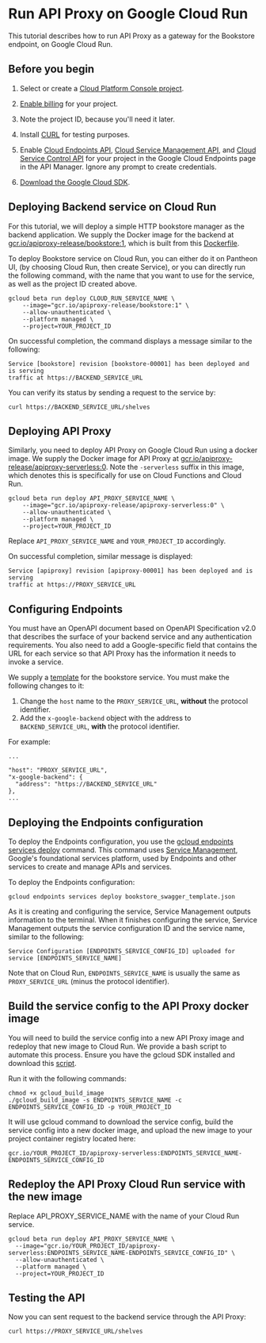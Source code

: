 # Run API Proxy on Google Cloud Run

This tutorial describes how to run API Proxy as a gateway for the Bookstore
endpoint, on Google Cloud Run.

## Before you begin

1.  Select or create a
    [Cloud Platform Console project](https://console.cloud.google.com/project).

2.  [Enable billing](https://support.google.com/cloud/answer/6293499#enable-billing)
    for your project.

3.  Note the project ID, because you'll need it later.

4.  Install [CURL](https://curl.haxx.se/download.html) for testing purposes.

5.  Enable
    [Cloud Endpoints API](https://console.cloud.google.com/apis/api/endpoints.googleapis.com/overview),
    [Cloud Service Management API](https://pantheon.corp.google.com/apis/api/servicemanagement.googleapis.com/overview),
    and
    [Cloud Service Control API](https://pantheon.corp.google.com/apis/api/servicecontrol.googleapis.com/overview)
    for your project in the Google Cloud Endpoints page in the API Manager.
    Ignore any prompt to create credentials.

6.  [Download the Google Cloud SDK](https://cloud.google.com/sdk/docs/quickstarts).

## Deploying Backend service on Cloud Run

For this tutorial, we will deploy a simple HTTP bookstore manager as the backend application.
We supply the Docker image for the backend at
[gcr.io/apiproxy-release/bookstore:1](https://gcr.io/apiproxy-release/bookstore:1),
which is built from this
[Dockerfile](../tests/endpoints/bookstore/bookstore.Dockerfile).

To deploy Bookstore service on Cloud Run, you can either do it on Pantheon UI,
(by choosing Cloud Run, then create Service), or you can directly run the
following command, with the name that you want to use for the service, as well
as the project ID created above.

```
gcloud beta run deploy CLOUD_RUN_SERVICE_NAME \
    --image="gcr.io/apiproxy-release/bookstore:1" \
    --allow-unauthenticated \
    --platform managed \
    --project=YOUR_PROJECT_ID
```

On successful completion, the command displays a message similar to the
following:

```
Service [bookstore] revision [bookstore-00001] has been deployed and is serving
traffic at https://BACKEND_SERVICE_URL
```

You can verify its status by sending a request to the service by:

```
curl https://BACKEND_SERVICE_URL/shelves
```

## Deploying API Proxy

Similarly, you need to deploy API Proxy on Google Cloud Run using a docker image.
We supply the Docker image for API Proxy at
[gcr.io/apiproxy-release/apiproxy-serverless:0](https://gcr.io/apiproxy-release/apiproxy-serverless:0).
Note the `-serverless` suffix in this image, which denotes this is specifically
for use on Cloud Functions and Cloud Run.

```
gcloud beta run deploy API_PROXY_SERVICE_NAME \
    --image="gcr.io/apiproxy-release/apiproxy-serverless:0" \
    --allow-unauthenticated \
    --platform managed \
    --project=YOUR_PROJECT_ID
```

Replace `API_PROXY_SERVICE_NAME` and `YOUR_PROJECT_ID` accordingly.

On successful completion, similar message is displayed:

```
Service [apiproxy] revision [apiproxy-00001] has been deployed and is serving
traffic at https://PROXY_SERVICE_URL
```

## Configuring Endpoints

You must have an OpenAPI document based on OpenAPI Specification v2.0 that
describes the surface of your backend service and any authentication
requirements. You also need to add a Google-specific field that contains the URL
for each service so that API Proxy has the information it needs to invoke a
service.

We supply a
[template](../tests/endpoints/bookstore/bookstore_swagger_template.json) for
the bookstore service. You must make the following changes to it:

1) Change the `host` name to the `PROXY_SERVICE_URL`, **without** the protocol identifier.
2) Add the `x-google-backend` object with the address to `BACKEND_SERVICE_URL`,
**with** the protocol identifier.

For example:

```
...

"host": "PROXY_SERVICE_URL",
"x-google-backend": {
  "address": "https://BACKEND_SERVICE_URL"
},
...

```

## Deploying the Endpoints configuration

To deploy the Endpoints configuration, you use the
[gcloud endpoints services deploy](https://cloud.google.com/sdk/gcloud/reference/endpoints/services/deploy)
command. This command uses
[Service Management](https://cloud.google.com/service-infrastructure/docs/manage-config),
Google's foundational services platform, used by Endpoints and other services to
create and manage APIs and services.

To deploy the Endpoints configuration:

```
gcloud endpoints services deploy bookstore_swagger_template.json
```

As it is creating and configuring the service, Service Management outputs
information to the terminal. When it finishes configuring the service, Service
Management outputs the service configuration ID and the service name, similar to
the following:

```
Service Configuration [ENDPOINTS_SERVICE_CONFIG_ID] uploaded for service [ENDPOINTS_SERVICE_NAME]
```

Note that on Cloud Run, `ENDPOINTS_SERVICE_NAME` is usually the same as `PROXY_SERVICE_URL`
(minus the protocol identifier).


## Build the service config to the API Proxy docker image

You will need to build the service config into a new API Proxy image and redeploy that new image to Cloud Run.
We provide a bash script to automate this process. Ensure you have the gcloud SDK installed and download
this [script](../docker/serverless/gcloud_build_image).

Run it with the following commands:

```
chmod +x gcloud_build_image
./gcloud_build_image -s ENDPOINTS_SERVICE_NAME -c ENDPOINTS_SERVICE_CONFIG_ID -p YOUR_PROJECT_ID
```

It will use gcloud command to download the service config, build the
service config into a new docker image, and upload the new image to your project
container registry located here:

```
gcr.io/YOUR_PROJECT_ID/apiproxy-serverless:ENDPOINTS_SERVICE_NAME-ENDPOINTS_SERVICE_CONFIG_ID
```

## Redeploy the API Proxy Cloud Run service with the new image

Replace API_PROXY_SERVICE_NAME with the name of your Cloud Run service.

```
gcloud beta run deploy API_PROXY_SERVICE_NAME \
  --image="gcr.io/YOUR_PROJECT_ID/apiproxy-serverless:ENDPOINTS_SERVICE_NAME-ENDPOINTS_SERVICE_CONFIG_ID" \
  --allow-unauthenticated \
  --platform managed \
  --project=YOUR_PROJECT_ID
```

## Testing the API

Now you can sent request to the backend service through the API Proxy:

```
curl https://PROXY_SERVICE_URL/shelves
```